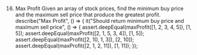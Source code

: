 16. Max Profit
Given an array of stock prices, find the minimum buy price and the maximum sell price that produce the greatest profit.
describe("Max Profit", () => {
 it("Should return minimum buy price and maximum sell price", () => {
  assert.deepEqual(maxProfit([1, 2, 3, 4, 5]), [1, 5]);
  assert.deepEqual(maxProfit([2, 1, 5, 3, 4]), [1, 5]);
  assert.deepEqual(maxProfit([2, 10, 1, 3]), [2, 10]);
  assert.deepEqual(maxProfit([2, 1, 2, 11]), [1, 11]);
});